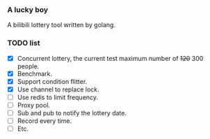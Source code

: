 ### A lucky boy
A bilibili lottery tool written by golang.
### TODO list
- [x] Concurrent lottery, the current test maximum number of ~~120~~ 300 people.
- [x] Benchmark.
- [x] Support condition flitter.
- [X] Use channel to replace lock.
- [ ] Use redis to limit frequency.
- [ ] Proxy pool.
- [ ] Sub and pub to notify the lottery date.
- [ ] Record every time.
- [ ] Etc.
